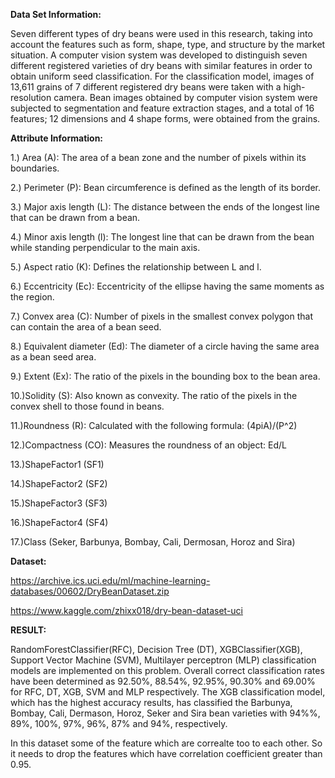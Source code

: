
**Data Set Information:**

Seven different types of dry beans were used in this research, taking into account the features such as form, shape, type, and structure by the market situation. A computer vision system was developed to distinguish seven different registered varieties of dry beans with similar features in order to obtain uniform seed classification. For the classification model, images of 13,611 grains of 7 different registered dry beans were taken with a high-resolution camera. Bean images obtained by computer vision system were subjected to segmentation and feature extraction stages, and a total of 16 features; 12 dimensions and 4 shape forms, were obtained from the grains.


**Attribute Information:**

1.) Area (A): The area of a bean zone and the number of pixels within its boundaries.

2.) Perimeter (P): Bean circumference is defined as the length of its border.

3.) Major axis length (L): The distance between the ends of the longest line that can be drawn from a bean.

4.) Minor axis length (l): The longest line that can be drawn from the bean while standing perpendicular to the main axis.

5.) Aspect ratio (K): Defines the relationship between L and l.

6.) Eccentricity (Ec): Eccentricity of the ellipse having the same moments as the region.

7.) Convex area (C): Number of pixels in the smallest convex polygon that can contain the area of a bean seed.

8.) Equivalent diameter (Ed): The diameter of a circle having the same area as a bean seed area.

9.) Extent (Ex): The ratio of the pixels in the bounding box to the bean area.

10.)Solidity (S): Also known as convexity. The ratio of the pixels in the convex shell to those found in beans.

11.)Roundness (R): Calculated with the following formula: (4piA)/(P^2)

12.)Compactness (CO): Measures the roundness of an object: Ed/L

13.)ShapeFactor1 (SF1)

14.)ShapeFactor2 (SF2)

15.)ShapeFactor3 (SF3)

16.)ShapeFactor4 (SF4)

17.)Class (Seker, Barbunya, Bombay, Cali, Dermosan, Horoz and Sira)

**Dataset:**

https://archive.ics.uci.edu/ml/machine-learning-databases/00602/DryBeanDataset.zip

https://www.kaggle.com/zhixx018/dry-bean-dataset-uci

**RESULT:**

RandomForestClassifier(RFC), Decision Tree (DT), XGBClassifier(XGB), Support Vector Machine (SVM), Multilayer perceptron (MLP) classification models are implemented on this problem. Overall correct classification rates have been determined as 92.50%, 88.54%, 92.95%, 90.30% and 69.00% for RFC, DT, XGB, SVM and MLP respectively. The XGB classification model, which has the highest accuracy results, has classified the Barbunya, Bombay, Cali, Dermason, Horoz, Seker and Sira bean varieties with 94%%, 89%, 100%, 97%, 96%, 87% and 94%, respectively. 

In this dataset some of the feature which are correalte too to each other. So it needs to drop the features which have correlation coefficient greater than 0.95.


